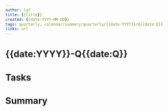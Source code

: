 ```yaml
---
author: lgf
title: {{title}}
created: {{date:YYYY-MM-DD}}
tags: quarterly, calendar/summary/quarterly/{{date:YYYY}}/Q{{date:Q}}
links: url
---
```

# {{date:YYYY}}-Q{{date:Q}}

# Tasks


# Summary

